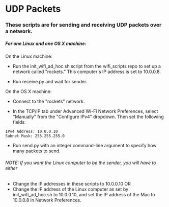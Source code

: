 # UDP Packets

### These scripts are for sending and receiving UDP packets over a network.

##### For one Linux and one OS X machine:

On the Linux machine: 

* Run the init_wifi_ad_hoc.sh script from the wifi_scripts repo to set up a network called "rockets."  This computer's IP address is set to 10.0.0.8.

* Run receive.py and wait for sender.

On the OS X machine:

* Connect to the "rockets" network.

* In the TCP/IP tab under Advanced Wi-Fi Network Preferences, select "Manually" from the "Configure IPv4" dropdown. Then set the following fields:

```
IPv4 Address: 10.0.0.10
Subnet Mask: 255.255.255.0
```

* Run send.py with an integer command-line argument to specify how many packets to send.


###### NOTE: If you want the Linux computer to be the sender, you will have to either
* Change the IP addresses in these scripts to 10.0.0.10 
OR 
* Change the IP address of the Linux computer as set by init_wifi_ad_hoc.sh to 10.0.0.10, and set the IP address of the Mac to 10.0.0.8 in Network Preferences.
